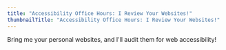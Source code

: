 ```yaml
---
title: "Accessibility Office Hours: I Review Your Websites!"
thumbnailTitle: "Accessibility Office Hours: I Review Your Websites!"
---
```


Bring me your personal websites, and I'll audit them for web accessibility!